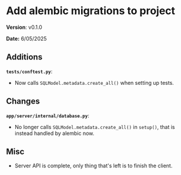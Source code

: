 # Add alembic migrations to project

**Version**: v0.1.0

**Date:** 6/05/2025

## Additions

**`tests/conftest.py`**:

* Now calls `SQLModel.metadata.create_all()` when setting up tests.

## Changes

**`app/server/internal/database.py`**:

* No longer calls `SQLModel.metadata.create_all()` in `setup()`, that is instead handled by alembic now.

## Misc

* Server API is complete, only thing that's left is to finish the client.
